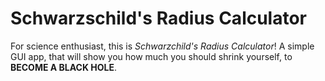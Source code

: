 # Schwarzschild's Radius Calculator

For science enthusiast, this is *Schwarzchild's Radius Calculator*! A simple GUI app, 
that will show you how much you should shrink yourself, to **BECOME A BLACK HOLE**.
